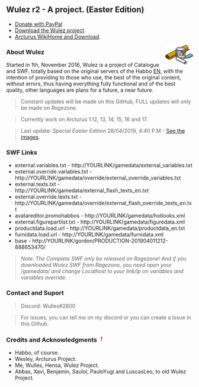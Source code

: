 ## Wulez r2 - A project.                          (Easter Edition)

* [Donate with PayPal](https://www.paypal.com/cgi-bin/webscr?cmd=_donations&business=lhdsa@icloud.com&lc=US&item_name=Help+me+to+get+new+computer.&no_note=0&cn=&curency_code=USD&bn=PP-DonationsBF:btn_donateCC_LG.gif:NonHosted)
* [Download the Wulez project](https://github.com/Wulles/Wulez/archive/master.zip).
* [Arcturus WikiHome and Download](https://bitbucket.org/Wesley12312/arcturus/wiki/Home).

<img src="https://raw.githubusercontent.com/Wulles/eyethatseeseverything/master/catal_fp_pic4.gif" align="right">

### About Wulez
Started in 1th, November 2016, Wulez is a project of Catalogue and SWF, totally based on the original servers of the Habbo [EN](https://habbo.com/), with the intention of providing to those who use, the best of the original content, without errors, thus having everything fully functional and of the best quality, other languages are plans for a future, a near future.

> Constant updates will be made on this GitHub, FULL updates will only be made on *Ragezone*.

> Currently work on Arcturus 1.12, 13, 14, 15, 16 and 17.

> Last update: *Special Easter Edition* 28/04/2019, 4:40 P.M - [See the images](https://imgur.com/a/EXIm7hK).

### SWF Links

* external.variables.txt - http://YOURLINK/gamedata/external_variables.txt
* external.override.variables.txt - http://YOURLINK/gamedata/override/external_override_variables.txt
* external.texts.txt - http://YOURLINK/gamedata/external_flash_texts_en.txt
* external.override.texts.txt - http://YOURLINK/gamedata/override/external_flash_override_texts_en.txt
* avatareditor.promohabbos - http://YOURLINK/gamedata/hotlooks.xml
* external.figurepartlist.txt - http://YOURLINK/gamedata/figuredata.xml
* productdata.load.url - http://YOURLINK/gamedata/productdata_en.txt
* furnidata.load.url - http://YOURLINK/gamedata/furnidata.xml
* base - http://YOURLINK/gordon/PRODUCTION-201904011212-888653470/

> *Note: The Complete SWF only be released on Ragezone! And if you downloaded Wulez SWF from Ragezone, you need open your /gamedata/ and change Localhost to your link/ip on variables and variables override.*

### Contact and Suport

> Discord: Wulles#2800

> For issues, you can tell me on my discord or you can create a Issue in this Github.

### Credits and Acknowledgments <img src="https://raw.githubusercontent.com/Wulles/eyethatseeseverything/master/icon_10.png">

* Habbo, of course.
* Wesley, Arcturus Project.
* Me, Wulles, Hensa, Wulez Project.
* Abbas, Xavi, Benjamin, Saulol, PauloYugi and LuscasLeo, to old Wulez Project.